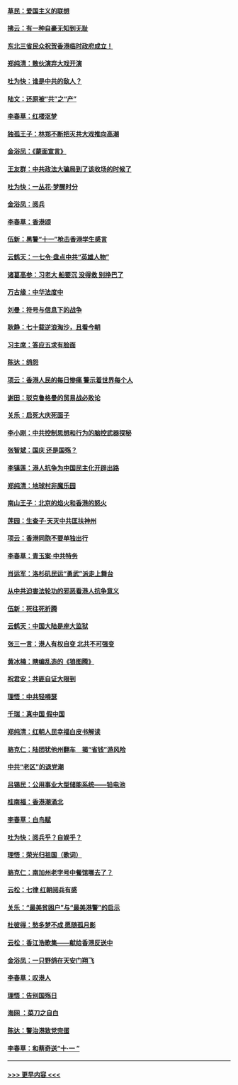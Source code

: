 #### [草民：爱国主义的联想](../pages/nsc993/n11572333.md?t=10070255) 
#### [拂云：有一种自豪无知到无耻](../pages/nsc993/n11572006.md?t=10070255) 
#### [东北三省民众祝贺香港临时政府成立！](../pages/nsc993/n11571215.md?t=10070255) 
#### [郑纯清：散伙演弃大戏开演](../pages/nsc993/n11570826.md?t=10070255) 
#### [吐为快：谁是中共的敌人？](../pages/nsc993/n11570817.md?t=10070255) 
#### [陆文：还原被“共”之“产”](../pages/nsc993/n11570798.md?t=10070255) 
#### [李春草：红楼沤梦](../pages/nsc993/n11569673.md?t=10070255) 
#### [独孤王子：林郑不断把灭共大戏推向高潮](../pages/nsc993/n11569381.md?t=10070255) 
#### [金浴凤：《蒙面宣言》](../pages/nsc993/n11569368.md?t=10070255) 
#### [王友群：中共政法大骗局到了该收场的时候了](../pages/nsc993/n11568940.md?t=10070255) 
#### [吐为快：一丛花‧梦醒时分](../pages/nsc993/n11567491.md?t=10070255) 
#### [金浴凤：阅兵](../pages/nsc993/n11567454.md?t=10070255) 
#### [李春草：香港颂](../pages/nsc993/n11567444.md?t=10070255) 
#### [伍新：黑警“十一”枪击香港学生感言](../pages/nsc993/n11567426.md?t=10070255) 
#### [云鹤天：一七令‧盘点中共“英雄人物”](../pages/nsc993/n11567091.md?t=10070255) 
#### [诸葛高参：习老大 船要沉 没得救 别挣巴了](../pages/nsc993/n11566976.md?t=10070255) 
#### [万古缘：中华法度中](../pages/nsc993/n11566726.md?t=10070255) 
#### [刘曼：符号与信息下的战争](../pages/nsc993/n11564655.md?t=10070255) 
#### [耿静：七十载逆浪淘沙，且看今朝](../pages/nsc993/n11564520.md?t=10070255) 
#### [习主席：答应五求有脸面](../pages/nsc993/n11563953.md?t=10070255) 
#### [陈达：鸽怨](../pages/nsc993/n11561879.md?t=10070255) 
#### [项云：香港人民的每日惨痛  警示着世界每个人](../pages/nsc993/n11559273.md?t=10070255) 
#### [谢田：驳克鲁格曼的贸易战必败论](../pages/nsc993/n11555840.md?t=10070255) 
#### [关乐：启死大庆死面子](../pages/nsc993/n11556823.md?t=10070255) 
#### [李小刚：中共控制思想和行为的脑控武器探秘](../pages/nsc993/n11556776.md?t=10070255) 
#### [张智斌：国庆  还是国殇？](../pages/nsc993/n11556617.md?t=10070255) 
#### [李镇莲：港人抗争为中国民主化开辟出路](../pages/nsc993/n11556570.md?t=10070255) 
#### [郑纯清：地球村非魔乐园](../pages/nsc993/n11555415.md?t=10070255) 
#### [南山王子：北京的焰火和香港的怒火](../pages/nsc993/n11555318.md?t=10070255) 
#### [莲园：生查子·天灭中共匡扶神州](../pages/nsc993/n11555302.md?t=10070255) 
#### [项云：香港同胞不要单独出行](../pages/nsc993/n11555276.md?t=10070255) 
#### [李春草：青玉案‧中共特务](../pages/nsc993/n11552356.md?t=10070255) 
#### [肖运军：洛杉矶民运“勇武”派走上舞台](../pages/nsc993/n11551595.md?t=10070255) 
#### [从中共迫害法轮功的邪恶看港人抗争意义](../pages/nsc993/n11540858.md?t=10070255) 
#### [伍新：死往死折腾](../pages/nsc993/n11550174.md?t=10070255) 
#### [云鹤天：中国大陆是座大监狱](../pages/nsc993/n11550155.md?t=10070255) 
#### [张三一言：港人有权自变 北共不可强变](../pages/nsc993/n11550132.md?t=10070255) 
#### [黄冰楠：瞎编乱造的《狼图腾》](../pages/nsc993/n11550082.md?t=10070255) 
#### [祝君安：共匪自证大限到](../pages/nsc993/n11550041.md?t=10070255) 
#### [理悟：中共轻嘚瑟](../pages/nsc993/n11547978.md?t=10070255) 
#### [千瑞：真中国 假中国](../pages/nsc993/n11547865.md?t=10070255) 
#### [郑纯清：红朝人民幸福白皮书解读](../pages/nsc993/n11547499.md?t=10070255) 
#### [骆克仁：陆团犹他州翻车　揭“省钱”游风险](../pages/nsc993/n11546977.md?t=10070255) 
#### [中共“老区”的退党潮](../pages/nsc993/n11545995.md?t=10070255) 
#### [吕锡民：公用事业大型储能系统——铅电池](../pages/nsc993/n11545701.md?t=10070255) 
#### [桂南福：香港潮涌北](../pages/nsc993/n11545682.md?t=10070255) 
#### [李春草：白鸟赋](../pages/nsc993/n11545663.md?t=10070255) 
#### [吐为快：阅兵乎？自娱乎？](../pages/nsc993/n11545625.md?t=10070255) 
#### [理悟：荣光归祖国（歌词）](../pages/nsc993/n11545616.md?t=10070255) 
#### [骆克仁：南加州老字号中餐馆哪去了？](../pages/nsc993/n11545120.md?t=10070255) 
#### [云松：七律 红朝阅兵有感](../pages/nsc993/n11542394.md?t=10070255) 
#### [关乐：“最美贫困户”与“最美港警”的启示](../pages/nsc993/n11542252.md?t=10070255) 
#### [杜彼得：愁多梦不成 愿随孤月影](../pages/nsc993/n11540296.md?t=10070255) 
#### [云松：香江浩歌集——献给香港反送中](../pages/nsc993/n11540149.md?t=10070255) 
#### [金浴凤：一只野鸽在天安门翔飞](../pages/nsc993/n11540280.md?t=10070255) 
#### [李春草：叹港人](../pages/nsc993/n11540119.md?t=10070255) 
#### [理悟：告别国殇日](../pages/nsc993/n11539610.md?t=10070255) 
#### [海网 ：菜刀之自白](../pages/nsc993/n11539597.md?t=10070255) 
#### [陈达：警治港致党完蛋](../pages/nsc993/n11538127.md?t=10070255) 
#### [李春草：和蔡奇送“十·一 ”](../pages/nsc993/n11537810.md?t=10070255) 

----
#### [ >>> 更早内容 <<< ](../indexes/nsc993-earlier.md)

